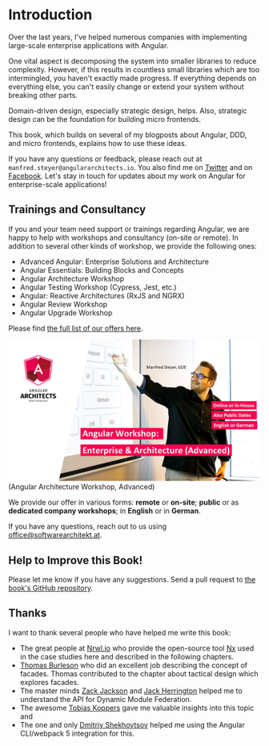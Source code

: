# Introduction

Over the last years, I've helped numerous companies with implementing large-scale enterprise applications with Angular. 

One vital aspect is decomposing the system into smaller libraries to reduce complexity. However, if this results in countless small libraries which are too intermingled, you haven't exactly made progress. If everything depends on everything else, you can't easily change or extend your system without breaking other parts. 

Domain-driven design, especially strategic design, helps. Also, strategic design can be the foundation for building micro frontends.

This book, which builds on several of my blogposts about Angular, DDD, and micro frontends, explains how to use these ideas.

If you have any questions or feedback, please reach out at ``manfred.steyer@angulararchitects.io``. You also find me on [Twitter](https://twitter.com/ManfredSteyer) and on [Facebook](https://www.facebook.com/manfred.steyer). Let's stay in touch for updates about my work on Angular for enterprise-scale applications!

## Trainings and Consultancy

If you and your team need support or trainings regarding Angular, we are happy to help with workshops and consultancy (on-site or remote). In addition to several other kinds of workshop, we provide the following ones:

- Advanced Angular: Enterprise Solutions and Architecture
- Angular Essentials: Building Blocks and Concepts
- Angular Architecture Workshop
- Angular Testing Workshop (Cypress, Jest, etc.)
- Angular: Reactive Architectures (RxJS and NGRX)
- Angular Review Workshop
- Angular Upgrade Workshop

Please find [the full list of our offers here](https://www.angulararchitects.io/en/angular-workshops/).

![Advanced Angular Workshop](images/ad.png)
(Angular Architecture Workshop, Advanced)

We provide our offer in various forms: **remote** or **on-site**; **public** or as **dedicated company workshops**; in **English** or in **German**.

If you have any questions, reach out to us using office@softwarearchitekt.at. 

## Help to Improve this Book!

Please let me know if you have any suggestions. Send a pull request to [the book's GitHub repository](https://github.com/manfredsteyer/ddd-bk).

## Thanks

I want to thank several people who have helped me write this book:

- The great people at [Nrwl.io](https://nrwl.io/) who provide the open-source tool [Nx](https://nx.dev/angular) used in the case studies here and described in the following chapters.
- [Thomas Burleson](https://twitter.com/thomasburleson?lang=de) who did an excellent job describing the concept of facades. Thomas contributed to the chapter about tactical design which explores facades.
- The master minds [Zack Jackson](https://twitter.com/ScriptedAlchemy) and [Jack Herrington](https://twitter.com/jherr) helped me to understand the API for Dynamic Module Federation.
- The awesome [Tobias Koppers](https://twitter.com/wSokra) gave me valuable insights into this topic and 
- The one and only [Dmitriy Shekhovtsov](https://twitter.com/valorkin) helped me using the Angular CLI/webpack 5 integration for this.
